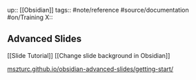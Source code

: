 up:: [[Obsidian]]
tags:: #note/reference #source/documentation #on/Training 
X:: 

## Advanced Slides

[[Slide Tutorial]]
[[Change slide background in Obsidian]]


[mszturc.github.io/obsidian-advanced-slides/getting-start/](https://mszturc.github.io/obsidian-advanced-slides/getting-start/)

